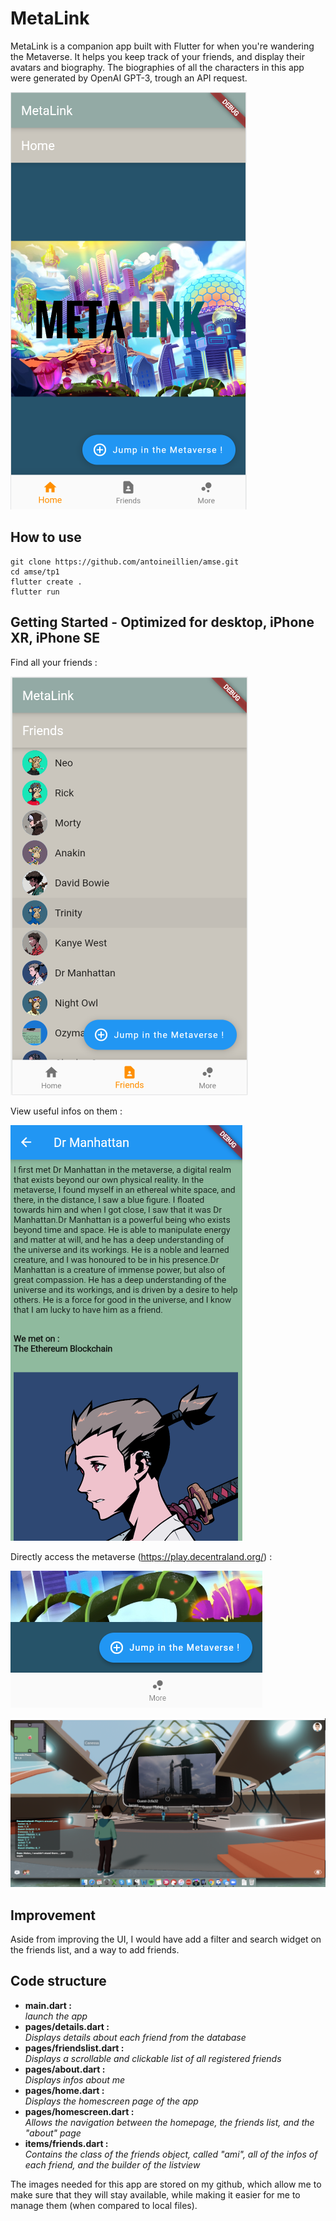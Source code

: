 # MetaLink

MetaLink is a companion app built with Flutter for when you're wandering the Metaverse. It helps you keep track of your friends, and display their avatars and biography. 
The biographies of all the characters in this app were generated by OpenAI GPT-3, trough an API request. 

![alt text](https://raw.githubusercontent.com/antoineillien/ressources/main/iphone_details.png)

## How to use

```
git clone https://github.com/antoineillien/amse.git
cd amse/tp1
flutter create .
flutter run 
```



## Getting Started - Optimized for desktop, iPhone XR, iPhone SE

Find all your friends : 

![alt text](https://raw.githubusercontent.com/antoineillien/ressources/main/iphone_friends.png)

View useful infos on them  : 

![alt text](https://raw.githubusercontent.com/antoineillien/ressources/main/iphone_infos.png)

Directly access the metaverse (https://play.decentraland.org/) : 

![alt text](https://raw.githubusercontent.com/antoineillien/ressources/main/metaverse_jump.png)

![alt text](https://raw.githubusercontent.com/antoineillien/ressources/main/decentraland.png)



## Improvement

Aside from improving the UI, I would have add a filter and search widget on the friends list, and a way to add friends.

## Code structure

- **main.dart :**  
*launch the app*
- **pages/details.dart :**  
*Displays details about each friend from the database*
- **pages/friendslist.dart :**  
*Displays a scrollable and clickable list of all registered friends*
- **pages/about.dart :**  
*Displays infos about me*
- **pages/home.dart :**  
*Displays the homescreen page of the app*
- **pages/homescreen.dart :**  
*Allows the navigation between the homepage, the friends list, and the "about" page*
- **items/friends.dart :**  
*Contains the class of the friends object, called "ami", all of the infos of each friend, and the builder of the listview*

The images needed for this app are stored on my github, which allow me to make sure that they will stay available, while making it easier for me to manage them (when compared to local files).



